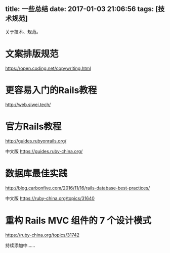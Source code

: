 title: 一些总结
date: 2017-01-03 21:06:56
tags: [技术规范]
---


关于技术、规范。
<!--more-->

# 文案排版规范
<https://open.coding.net/copywriting.html>

# 更容易入门的Rails教程
<http://web.siwei.tech/>

# 官方Rails教程
<http://guides.rubyonrails.org/>

中文版
<https://guides.ruby-china.org/>

# 数据库最佳实践 
<http://blog.carbonfive.com/2016/11/16/rails-database-best-practices/>

中文版
<https://ruby-china.org/topics/31640>


# 重构 Rails MVC 组件的 7 个设计模式
<https://ruby-china.org/topics/31742>


持续添加中......